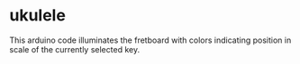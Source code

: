 # ukulele

This arduino code illuminates the fretboard with colors indicating position in scale of the currently selected key.
